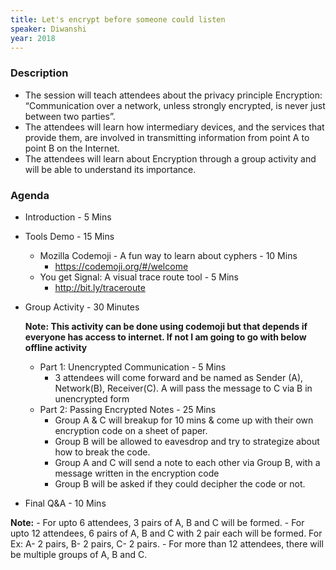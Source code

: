 ```yaml
---
title: Let's encrypt before someone could listen
speaker: Diwanshi
year: 2018
---
```

### Description
- The session will teach attendees about the privacy principle Encryption: “Communication over a network, unless strongly encrypted, is never just between two parties”.
- The attendees will learn how intermediary devices, and the services that provide them, are involved in transmitting information from point A to point B on the Internet.
- The attendees will learn about Encryption through a group activity and will be able to understand its importance.
### Agenda
- Introduction - 5 Mins
- Tools Demo - 15 Mins
  - Mozilla Codemoji - A fun way to learn about cyphers - 10 Mins
    - https://codemoji.org/#/welcome
  - You get Signal: A visual trace route tool - 5 Mins
    - http://bit.ly/traceroute
- Group Activity - 30 Minutes

    **Note: This activity can be done using codemoji but that depends if everyone has access to internet. If not I am going to go with below offline activity**
    - Part 1: Unencrypted Communication - 5 Mins
        - 3 attendees will come forward and be named as Sender (A), Network(B), Receiver(C). A will pass the message to C via B in unencrypted form
    - Part 2: Passing Encrypted Notes - 25 Mins
        - Group A & C will breakup for 10 mins & come up with their own encryption code on a sheet of paper.
        - Group B will be allowed to eavesdrop and try to strategize about how to break the code.
        - Group A and C will send a note to each other via Group B, with a message written in the encryption code
        - Group B will be asked if they could decipher the code or not.
- Final Q&A - 10 Mins

**Note:** 
    - For upto 6 attendees, 3 pairs of A, B and C will be formed.
    - For upto 12 attendees, 6 pairs of A, B and C with 2 pair each will be formed. For Ex: A- 2 pairs, B- 2 pairs, C- 2 pairs.
    - For more than 12 attendees, there will be multiple groups of A, B and C.
